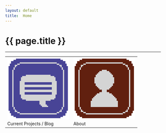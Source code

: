 ```yaml
---
layout: default
title:  Home
---
```


# {{ page.title }}

---

<table style="width:100%;text-align:left;" cellpadding="10">
 <tr>
  <td> <a href="blog.md"><img align="middle" src="images/blog_icon.png" width="200"></a> </td>
  <td> <a href="about.md"><img align="middle" src="images/about_icon.png" width="200"></a> </td>
 </tr>
 <tr>
  <td> Current Projects / Blog </td>
  <td> About </td>
 </tr>
</table>
